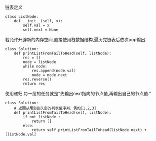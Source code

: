 链表定义
```
class ListNode:
    def __init__(self, x):
        self.val = x
        self.next = None
```
若允许开辟新的内存空间,直接使用栈数据结构,遍历完链表后依次pop输出.
```
class Solution:
    def printListFromTailToHead(self, listNode):
        res = []
        node = listNode
        while node:
            res.append(node.val)
            node = node.next
        res.reverse()
        return res
```
使用递归,每一层的任务就是”先输出next指向的节点值,再输出自己的节点值.”
```
class Solution:
    # 返回从尾部到头部的列表值序列，例如[1,2,3]
    def printListFromTailToHead(self, listNode):
        if not listNode :
            return []
        else:
            return self.printListFromTailToHead(listNode.next) + [listNode.val]
```

